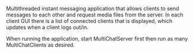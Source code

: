 Multithreaded instant messaging application that allows clients to send messages to each other and request media files from the server.
In each client GUI there is a list of connected clients that is displayed, which updates when a client logs out/in.

When running the application, start MultiChatServer first then run as many MultiChatClients as desired. 
